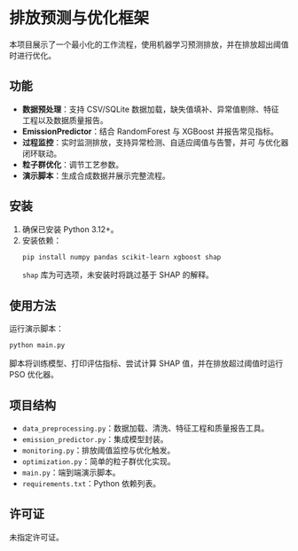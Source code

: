 # 排放预测与优化框架

本项目展示了一个最小化的工作流程，使用机器学习预测排放，并在排放超出阈值时进行优化。

## 功能
- **数据预处理**：支持 CSV/SQLite 数据加载，缺失值填补、异常值剔除、特征
  工程以及数据质量报告。
- **EmissionPredictor**：结合 RandomForest 与 XGBoost 并报告常见指标。
- **过程监控**：实时监测排放，支持异常检测、自适应阈值与告警，并可
  与优化器闭环联动。
- **粒子群优化**：调节工艺参数。
- **演示脚本**：生成合成数据并展示完整流程。

## 安装
1. 确保已安装 Python 3.12+。
2. 安装依赖：
   ```bash
   pip install numpy pandas scikit-learn xgboost shap
   ```
   `shap` 库为可选项，未安装时将跳过基于 SHAP 的解释。

## 使用方法
运行演示脚本：
```bash
python main.py
```
脚本将训练模型、打印评估指标、尝试计算 SHAP 值，并在排放超过阈值时运行 PSO 优化器。

## 项目结构
- `data_preprocessing.py`：数据加载、清洗、特征工程和质量报告工具。
- `emission_predictor.py`：集成模型封装。
- `monitoring.py`：排放阈值监控与优化触发。
- `optimization.py`：简单的粒子群优化实现。
- `main.py`：端到端演示脚本。
- `requirements.txt`：Python 依赖列表。

## 许可证
未指定许可证。
